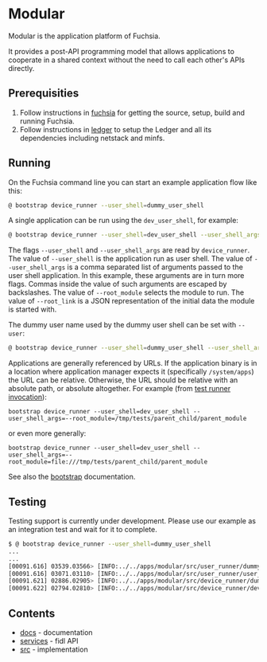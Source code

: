 Modular
=======

Modular is the application platform of Fuchsia.

It provides a post-API programming model that allows applications to cooperate
in a shared context without the need to call each other's APIs directly.

## Prerequisities

1. Follow instructions in [fuchsia](https://fuchsia.googlesource.com/fuchsia/+/HEAD/README.md) for getting the source, setup, build and running Fuchsia.
1. Follow instructions in [ledger](https://fuchsia.googlesource.com/ledger/+/HEAD/docs/user_guide.md) to setup the Ledger and all its dependencies including netstack and minfs.

## Running

On the Fuchsia command line you can start an example application flow like this:

```sh
@ bootstrap device_runner --user_shell=dummy_user_shell
```

A single application can be run using the `dev_user_shell`, for example:

```sh
@ bootstrap device_runner --user_shell=dev_user_shell --user_shell_args='--root_module=example_flutter_counter_parent,--root_link={"http://schema.domokit.org/counter":5}'
```

The flags `--user_shell` and `--user_shell_args` are read by `device_runner`.
The value of `--user_shell` is the application run as user shell. The value of
`--user_shell_args` is a comma separated list of arguments passed to the user
shell application. In this example, these arguments are in turn more flags.
Commas inside the value of such arguments are escaped by backslashes. The value
of `--root_module` selects the module to run. The value of `--root_link` is a
JSON representation of the initial data the module is started with.

The dummy user name used by the dummy user shell can be set with `--user`:

```sh
@ bootstrap device_runner --user_shell=dummy_user_shell --user_shell_args=--user=dummy_user
```

Applications are generally referenced by URLs. If the application binary is in a
location where application manager expects it (specifically `/system/apps`)
the URL can be relative. Otherwise, the URL should be relative with an absolute
path, or absolute altogether. For example
(from [test runner invocation](tests/parent_child/test.sh)):

```
bootstrap device_runner --user_shell=dev_user_shell --user_shell_args=--root_module=/tmp/tests/parent_child/parent_module
```

or even more generally:

```
bootstrap device_runner --user_shell=dev_user_shell --user_shell_args=--root_module=file:///tmp/tests/parent_child/parent_module
```

See also the [bootstrap](src/bootstrap/README.md) documentation.

## Testing

Testing support is currently under development.
Please use our example as an integration test and wait for it to complete.

```sh
$ @ bootstrap device_runner --user_shell=dummy_user_shell
...
...
[00091.616] 03539.03566> [INFO:../../apps/modular/src/user_runner/dummy_user_shell.cc(256)] DummyUserShell DELETE STORY DONE
[00091.616] 03071.03110> [INFO:../../apps/modular/src/user_runner/user_runner.cc(138)] UserRunner::Terminate: Terminating UserRunner.
[00091.621] 02886.02905> [INFO:../../apps/modular/src/device_runner/dummy_device_shell.cc(62)] User logged out. Starting shutdown.
[00091.622] 02794.02810> [INFO:../../apps/modular/src/device_runner/device_runner.cc(167)] Shutting down DeviceRunner..
```

## Contents

 - [docs](docs) - documentation
 - [services](services) - fidl API
 - [src](src) - implementation
